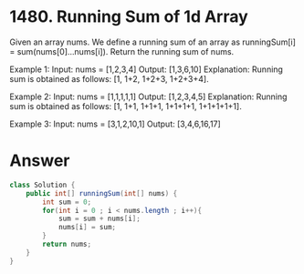 # 1480. Running Sum of 1d Array

Given an array nums. We define a running sum of an array as runningSum[i] = sum(nums[0]…nums[i]).
Return the running sum of nums.

Example 1:
Input: nums = [1,2,3,4]
Output: [1,3,6,10]
Explanation: Running sum is obtained as follows: [1, 1+2, 1+2+3, 1+2+3+4].

Example 2:
Input: nums = [1,1,1,1,1]
Output: [1,2,3,4,5]
Explanation: Running sum is obtained as follows: [1, 1+1, 1+1+1, 1+1+1+1, 1+1+1+1+1].

Example 3:
Input: nums = [3,1,2,10,1]
Output: [3,4,6,16,17]

# Answer
```java
class Solution {
    public int[] runningSum(int[] nums) {
        int sum = 0;
        for(int i = 0 ; i < nums.length ; i++){
            sum = sum + nums[i];
            nums[i] = sum;
        }
        return nums;
    }
}
```
